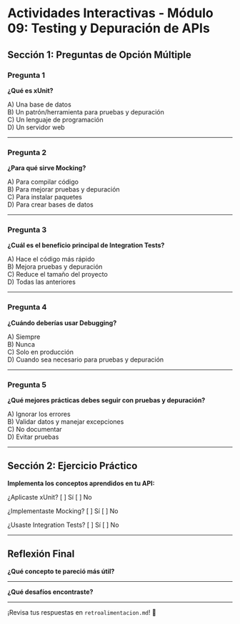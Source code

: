 # Actividades Interactivas - Módulo 09: Testing y Depuración de APIs

## Sección 1: Preguntas de Opción Múltiple

### Pregunta 1
**¿Qué es xUnit?**

A) Una base de datos  
B) Un patrón/herramienta para pruebas y depuración  
C) Un lenguaje de programación  
D) Un servidor web

---

### Pregunta 2
**¿Para qué sirve Mocking?**

A) Para compilar código  
B) Para mejorar pruebas y depuración  
C) Para instalar paquetes  
D) Para crear bases de datos

---

### Pregunta 3
**¿Cuál es el beneficio principal de Integration Tests?**

A) Hace el código más rápido  
B) Mejora pruebas y depuración  
C) Reduce el tamaño del proyecto  
D) Todas las anteriores

---

### Pregunta 4
**¿Cuándo deberías usar Debugging?**

A) Siempre  
B) Nunca  
C) Solo en producción  
D) Cuando sea necesario para pruebas y depuración

---

### Pregunta 5
**¿Qué mejores prácticas debes seguir con pruebas y depuración?**

A) Ignorar los errores  
B) Validar datos y manejar excepciones  
C) No documentar  
D) Evitar pruebas

---

## Sección 2: Ejercicio Práctico

**Implementa los conceptos aprendidos en tu API:**

¿Aplicaste xUnit? [ ] Sí [ ] No

¿Implementaste Mocking? [ ] Sí [ ] No

¿Usaste Integration Tests? [ ] Sí [ ] No

---

## Reflexión Final

**¿Qué concepto te pareció más útil?**
_______________________________________________

**¿Qué desafíos encontraste?**
_______________________________________________

¡Revisa tus respuestas en `retroalimentacion.md`! 🎉
